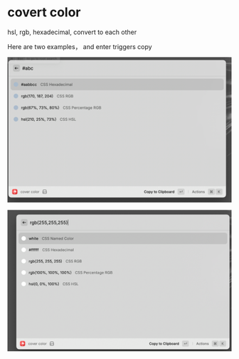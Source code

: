 # covert color

hsl, rgb, hexadecimal, convert to each other

Here are two examples， and enter triggers copy

![alt text](image.png)

![alt text](image-1.png)


